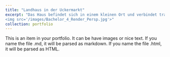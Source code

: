 ```yaml
---
title: "Landhaus in der Uckermarkt"
excerpt: "Das Haus befindet sich in einem kleinen Ort und verbindet traditionelle Bauweise mit modernen Elementen. Es ist ein Satteldachhaus mit Terrassenanbau und zwei Satteldächern. Die Fassade zur Landschaft ist verglast, um Offenheit zu schaffen. Die Konstruktion besteht aus traditionellem Mauerwerk mit Holzverkleidung und Brettsperrholz-Dach. Eine Betonbodenplatte bildet das Fundament. Das Innere des Hauses ist hell und einfach gestaltet, bietet aber komfortablen Bewegungsraum. Eine Durchfahrt hinter dem Haus ermöglicht Parken. Insgesamt verbindet das Design ländliche Tradition mit modernem Charakter.<br/>
<img src='/images/Bachelor_4_Render_Persp.jpg'>"
collection: portfolio
---
```


This is an item in your portfolio. It can be have images or nice text. If you name the file .md, it will be parsed as markdown. If you name the file .html, it will be parsed as HTML. 
